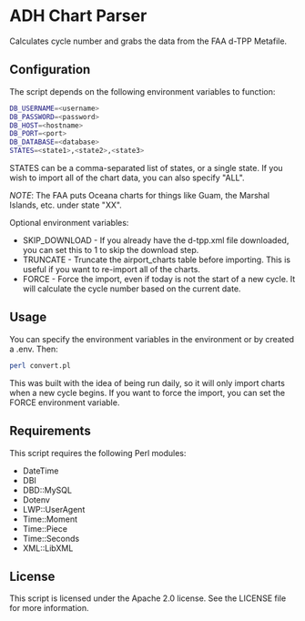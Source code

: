 # ADH Chart Parser

Calculates cycle number and grabs the data from the FAA d-TPP Metafile.

## Configuration

The script depends on the following environment variables to function:

```bash
DB_USERNAME=<username>
DB_PASSWORD=<password>
DB_HOST=<hostname>
DB_PORT=<port>
DB_DATABASE=<database>
STATES=<state1>,<state2>,<state3>
```

STATES can be a comma-separated list of states, or a single state. If you wish to
import all of the chart data, you can also specify "ALL".

*NOTE*: The FAA puts Oceana charts for things like Guam, the Marshal Islands, etc.
under state "XX".

Optional environment variables:

- SKIP_DOWNLOAD - If you already have the d-tpp.xml file downloaded, you can set this to 1 to skip the download step.
- TRUNCATE - Truncate the airport_charts table before importing. This is useful if you want to re-import all of the charts.
- FORCE - Force the import, even if today is not the start of a new cycle. It will calculate the cycle number based on the current date.

## Usage

You can specify the environment variables in the environment or by created a .env. Then:

```bash
perl convert.pl
```

This was built with the idea of being run daily, so it will only import charts when a new cycle
begins. If you want to force the import, you can set the FORCE environment variable.

## Requirements

This script requires the following Perl modules:

- DateTime
- DBI
- DBD::MySQL
- Dotenv
- LWP::UserAgent
- Time::Moment
- Time::Piece
- Time::Seconds
- XML::LibXML

## License

This script is licensed under the Apache 2.0 license. See the LICENSE file for more information.
